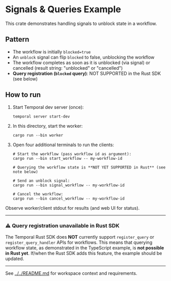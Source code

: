 # Signals & Queries Example


This crate demonstrates handling signals to unblock state in a workflow.


## Pattern

- The workflow is initially `blocked=true`
- An `unblock` signal can flip `blocked` to false, unblocking the workflow
- The workflow completes as soon as it is unblocked (via signal) or cancelled (result string: "unblocked" or "cancelled")
- **Query registration (`blocked` query)**: NOT SUPPORTED in the Rust SDK (see below)

## How to run

1. Start Temporal dev server (once):
   ```
   temporal server start-dev
   ```
2. In this directory, start the worker:
   ```
   cargo run --bin worker
   ```

3. Open four additional terminals to run the clients:
   ```
   # Start the workflow (pass workflow id as argument):
   cargo run --bin start_workflow -- my-workflow-id

   # Querying the workflow state is **NOT YET SUPPORTED in Rust** (see note below)

   # Send an unblock signal:
   cargo run --bin signal_workflow -- my-workflow-id

   # Cancel the workflow:
   cargo run --bin cancel_workflow -- my-workflow-id
   ```

Observe worker/client stdout for results (and web UI for status).

---


### ⚠️ Query registration unavailable in Rust SDK

The Temporal Rust SDK does **NOT** currently support `register_query` or `register_query_handler` APIs for workflows. This means that querying workflow state, as demonstrated in the TypeScript example, is **not possible in Rust yet**. If/when the Rust SDK adds this feature, the example should be updated.

---

See [../../README.md](../../README.md) for workspace context and requirements.
